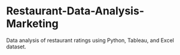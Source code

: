 # Restaurant-Data-Analysis-Marketing
Data analysis of restaurant ratings using Python, Tableau, and Excel dataset.
